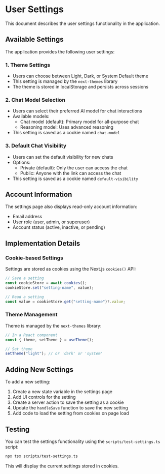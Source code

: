# User Settings

This document describes the user settings functionality in the application.

## Available Settings

The application provides the following user settings:

### 1. Theme Settings

- Users can choose between Light, Dark, or System Default theme
- This setting is managed by the `next-themes` library
- The theme is stored in localStorage and persists across sessions

### 2. Chat Model Selection

- Users can select their preferred AI model for chat interactions
- Available models:
  - Chat model (default): Primary model for all-purpose chat
  - Reasoning model: Uses advanced reasoning
- This setting is saved as a cookie named `chat-model`

### 3. Default Chat Visibility

- Users can set the default visibility for new chats
- Options:
  - Private (default): Only the user can access the chat
  - Public: Anyone with the link can access the chat
- This setting is saved as a cookie named `default-visibility`

## Account Information

The settings page also displays read-only account information:

- Email address
- User role (user, admin, or superuser)
- Account status (active, inactive, or pending)

## Implementation Details

### Cookie-based Settings

Settings are stored as cookies using the Next.js `cookies()` API:

```typescript
// Save a setting
const cookieStore = await cookies();
cookieStore.set("setting-name", value);

// Read a setting
const value = cookieStore.get("setting-name")?.value;
```

### Theme Management

Theme is managed by the `next-themes` library:

```typescript
// In a React component
const { theme, setTheme } = useTheme();

// Set theme
setTheme("light"); // or 'dark' or 'system'
```

## Adding New Settings

To add a new setting:

1. Create a new state variable in the settings page
2. Add UI controls for the setting
3. Create a server action to save the setting as a cookie
4. Update the `handleSave` function to save the new setting
5. Add code to load the setting from cookies on page load

## Testing

You can test the settings functionality using the `scripts/test-settings.ts` script:

```bash
npx tsx scripts/test-settings.ts
```

This will display the current settings stored in cookies.
